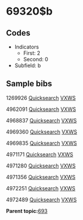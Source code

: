 # 69320$b

## Codes

-   Indicators
    -   First: 2
    -   Second: 0
-   Subfield: b

## Sample bibs

1269926 [Quicksearch](https://search.library.yale.edu/catalog/1269926) [VXWS](http://prodorbis.library.yale.edu:7014/vxws/GetHoldingsService?bibId=1269926)

4962091 [Quicksearch](https://search.library.yale.edu/catalog/4962091) [VXWS](http://prodorbis.library.yale.edu:7014/vxws/GetHoldingsService?bibId=4962091)

4968837 [Quicksearch](https://search.library.yale.edu/catalog/4968837) [VXWS](http://prodorbis.library.yale.edu:7014/vxws/GetHoldingsService?bibId=4968837)

4969360 [Quicksearch](https://search.library.yale.edu/catalog/4969360) [VXWS](http://prodorbis.library.yale.edu:7014/vxws/GetHoldingsService?bibId=4969360)

4969835 [Quicksearch](https://search.library.yale.edu/catalog/4969835) [VXWS](http://prodorbis.library.yale.edu:7014/vxws/GetHoldingsService?bibId=4969835)

4971171 [Quicksearch](https://search.library.yale.edu/catalog/4971171) [VXWS](http://prodorbis.library.yale.edu:7014/vxws/GetHoldingsService?bibId=4971171)

4971280 [Quicksearch](https://search.library.yale.edu/catalog/4971280) [VXWS](http://prodorbis.library.yale.edu:7014/vxws/GetHoldingsService?bibId=4971280)

4971356 [Quicksearch](https://search.library.yale.edu/catalog/4971356) [VXWS](http://prodorbis.library.yale.edu:7014/vxws/GetHoldingsService?bibId=4971356)

4972251 [Quicksearch](https://search.library.yale.edu/catalog/4972251) [VXWS](http://prodorbis.library.yale.edu:7014/vxws/GetHoldingsService?bibId=4972251)

4972489 [Quicksearch](https://search.library.yale.edu/catalog/4972489) [VXWS](http://prodorbis.library.yale.edu:7014/vxws/GetHoldingsService?bibId=4972489)

**Parent topic:**[693](../../tags/693/693.md)

